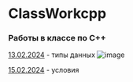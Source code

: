 # ClassWorkcpp
### Работы в классе по C++
<a href=https://github.com/AbsGosha/ClassWorkcpp/blob/main/13.02.2024C%2B%2B.cpp>13.02.2024</a> - типы данных
![image](https://github.com/AbsGosha/ClassWorkcpp/assets/159914520/8347bb5e-cf40-4bb4-bcdc-634ae35a5a4a)

<a href=https://github.com/AbsGosha/ClassWorkcpp/blob/main/15.02.2024.cpp>15.02.2024</a> - условия 
